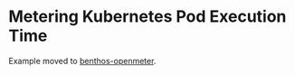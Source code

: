 # Metering Kubernetes Pod Execution Time

Example moved to [benthos-openmeter](https://github.com/openmeterio/benthos-openmeter/tree/main/examples/kubernetes-pod-exec-time).
